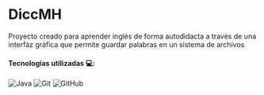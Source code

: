 # DiccMH

Proyecto creado para aprender inglés de forma autodidacta a través de una interfáz gráfica que permite guardar palabras en un sistema de archivos

#### Tecnologías utilizadas 💻:
![Java](https://img.shields.io/badge/java-%23ED8B00.svg?style=for-the-badge&logo=openjdk&logoColor=white) ![Git](https://img.shields.io/badge/git-%23F05033.svg?style=for-the-badge&logo=git&logoColor=white) ![GitHub](https://img.shields.io/badge/github-%23121011.svg?style=for-the-badge&logo=github&logoColor=white) 

